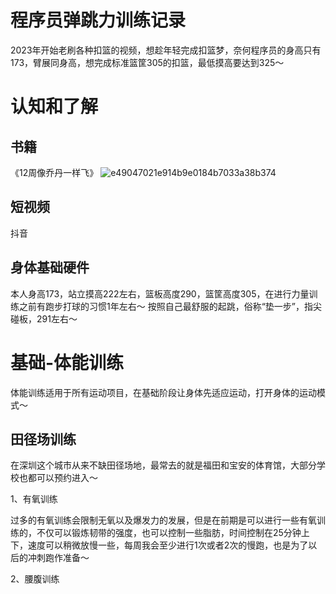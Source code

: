 # 程序员弹跳力训练记录
2023年开始老刷各种扣篮的视频，想趁年轻完成扣篮梦，奈何程序员的身高只有173，臂展同身高，想完成标准篮筐305的扣篮，最低摸高要达到325～
# 认知和了解
## 书籍
《12周像乔丹一样飞》
![e49047021e914b9e0184b7033a38b374](https://github.com/purple-WL/Bounce-training/assets/63894044/f326d6a4-d89a-4ef4-a920-b85c2d238f2c)

## 短视频
抖音
## 身体基础硬件
本人身高173，站立摸高222左右，篮板高度290，篮筐高度305，在进行力量训练之前有跑步打球的习惯1年左右～
按照自己最舒服的起跳，俗称“垫一步”，指尖碰板，291左右～
# 基础-体能训练
体能训练适用于所有运动项目，在基础阶段让身体先适应运动，打开身体的运动模式～
## 田径场训练
在深圳这个城市从来不缺田径场地，最常去的就是福田和宝安的体育馆，大部分学校也都可以预约进入～

1、有氧训练

过多的有氧训练会限制无氧以及爆发力的发展，但是在前期是可以进行一些有氧训练的，不仅可以锻炼韧带的强度，也可以控制一些脂肪，时间控制在25分钟上下，速度可以稍微放慢一些，每周我会至少进行1次或者2次的慢跑，也是为了以后的冲刺跑作准备～

2、腰腹训练
